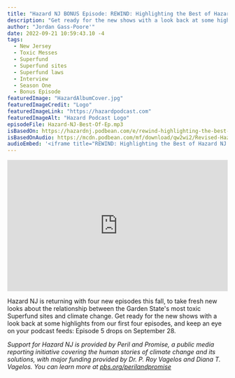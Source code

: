 ```yaml
---
title: "Hazard NJ BONUS Episode: REWIND: Highlighting the Best of Hazard NJ (So Far)"
description: "Get ready for the new shows with a look back at some highlights from our first four episodes."
author: "Jordan Gass-Poore'"
date: 2022-09-21 10:59:43.10 -4
tags:
  - New Jersey
  - Toxic Messes
  - Superfund
  - Superfund sites
  - Superfund laws
  - Interview
  - Season One
  - Bonus Episode
featuredImage: "HazardAlbumCover.jpg"
featuredImageCredit: "Logo"
featuredImageLink: "https://hazardpodcast.com"
featuredImageAlt: "Hazard Podcast Logo"
episodeFile: Hazard-NJ-Best-Of-Ep.mp3
isBasedOn: https://hazardnj.podbean.com/e/rewind-highlighting-the-best-of-hazard-nj-so-far/
isBasedOnAudio: https://mcdn.podbean.com/mf/download/qw2wi2/Revised-Hazard-NJ-Best-Of-Ep.mp3
audioEmbed: '<iframe title="REWIND: Highlighting the Best of Hazard NJ (So Far)" allowtransparency="true" style="border: none; min-width: min(100%, 430px);" scrolling="no" data-name="pb-iframe-player" src="https://www.podbean.com/player-v2/?from=embed&pbad=0&i=cqsuv-12cb9fb-pb&square=1&share=1&download=1&fonts=Arial&skin=f6f6f6&font-color=&rtl=0&logo_link=&btn-skin=7&size=300" allowfullscreen="" width="100%" height="300"></iframe>'
---
```


<iframe title="REWIND: Highlighting the Best of Hazard NJ (So Far)" allowtransparency="true" style="border: none; min-width: min(100%, 430px);" scrolling="no" data-name="pb-iframe-player" src="https://www.podbean.com/player-v2/?from=embed&pbad=0&i=cqsuv-12cb9fb-pb&square=1&share=1&download=1&fonts=Arial&skin=f6f6f6&font-color=&rtl=0&logo_link=&btn-skin=7&size=300" allowfullscreen="" width="100%" height="300"></iframe>

Hazard NJ is returning with four new episodes this fall, to take fresh new looks about the relationship between the Garden State's most toxic Superfund sites and climate change. Get ready for the new shows with a look back at some highlights from our first four episodes, and keep an eye on your podcast feeds: Episode 5 drops on September 28.

<em>Support for Hazard NJ is provided by Peril and Promise, a public media reporting initiative covering the human stories of climate change and its solutions, with major funding provided by Dr. P. Roy Vagelos and Diana T. Vagelos. You can learn more at [pbs.org/perilandpromise](https://pbs.org/perilandpromise)</em>

